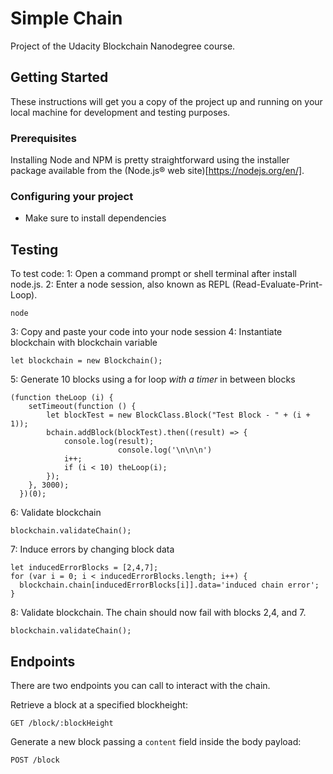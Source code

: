 # Simple Chain

Project of the Udacity Blockchain Nanodegree course.

## Getting Started

These instructions will get you a copy of the project up and running on your local machine for development and testing purposes.

### Prerequisites

Installing Node and NPM is pretty straightforward using the installer package available from the (Node.js® web site)[https://nodejs.org/en/].

### Configuring your project

- Make sure to install dependencies 

## Testing

To test code:
1: Open a command prompt or shell terminal after install node.js.
2: Enter a node session, also known as REPL (Read-Evaluate-Print-Loop).
```
node
```
3: Copy and paste your code into your node session
4: Instantiate blockchain with blockchain variable
```
let blockchain = new Blockchain();
```
5: Generate 10 blocks using a for loop *with a timer* in between blocks
```
(function theLoop (i) {
    setTimeout(function () {
        let blockTest = new BlockClass.Block("Test Block - " + (i + 1));
        bchain.addBlock(blockTest).then((result) => {
            console.log(result);
						console.log('\n\n\n')
            i++;
            if (i < 10) theLoop(i);
        });
    }, 3000);
  })(0);
```
6: Validate blockchain
```
blockchain.validateChain();
```
7: Induce errors by changing block data
```
let inducedErrorBlocks = [2,4,7];
for (var i = 0; i < inducedErrorBlocks.length; i++) {
  blockchain.chain[inducedErrorBlocks[i]].data='induced chain error';
}
```
8: Validate blockchain. The chain should now fail with blocks 2,4, and 7.
```
blockchain.validateChain();
```

## Endpoints

There are two endpoints you can call to interact with the chain. 

Retrieve a block at a specified blockheight:
```
GET /block/:blockHeight
```

Generate a new block passing a `content` field inside the body payload:
```
POST /block
```